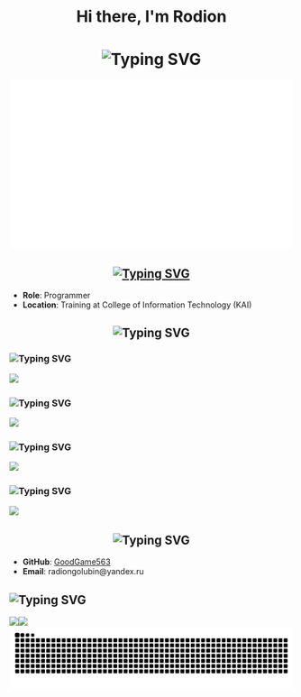 <h1 align="center">Hi there, I'm Rodion</h1>
<h1 align="center"><img align="center" src="https://readme-typing-svg.herokuapp.com?font=Stalinist+One&duration=4000&pause=1000&color=E60000&center=true&vCenter=true&width=435&lines=Wake+the+f***+Up+Samurai;+we+have+a+city+to+burn" alt="Typing SVG" /></h1>
<p><img src="https://github.com/GoodGame563/GoodGame563/blob/main/Thumbnails-11.png" alt="Arasaka Logo"></p>

<h2 align="center"><a href="https://git.io/typing-svg"><img src="https://readme-typing-svg.herokuapp.com?font=Silkscreen&duration=4000&pause=1000&color=12E60F&center=true&vCenter=true&multiline=true&width=467&lines=About+Me" alt="Typing SVG" /></a></h2>
<ul>
<li><strong>Role</strong>: Programmer</li>
<li><strong>Location</strong>: Training at College of Information Technology (KAI)</li>
</ul>

<h2 align="center"><img src="https://readme-typing-svg.herokuapp.com?font=Chakra+Petch&duration=4000&pause=1000&color=12E60F&center=false&vCenter=true&multiline=true&width=402&lines=Technologies" alt="Typing SVG" /></h2>
<h3><img src="https://readme-typing-svg.herokuapp.com?font=Zen+Dots&duration=4000&pause=1000&color=E1E616&multiline=true&repeat=false&width=462&lines=Cyberware+-+Programming+Interfaces" alt="Typing SVG" /></h3>
<p align="left">
  <a href="https://skillicons.dev">
    <img src="https://skillicons.dev/icons?i=rust,py,cs,go,js&theme=dark" />
  </a>
</p>
<h3><img src="https://readme-typing-svg.herokuapp.com?font=Zen+Dots&duration=4000&pause=1000&color=E1E616&multiline=true&repeat=false&width=462&lines=Netrunning+Gear+-+Data+Systems" alt="Typing SVG" /></h3>
<p align="left">
  <a href="https://skillicons.dev">
    <img src="https://skillicons.dev/icons?i=postgres,mongodb,rabbitmq,kafka&theme=dark" />
  </a>
</p>
<h3><img src="https://readme-typing-svg.herokuapp.com?font=Zen+Dots&duration=4000&pause=1000&color=E1E616&multiline=true&repeat=false&width=462&lines=Fixer+Tools+-+Deployment+Arsenal" alt="Typing SVG" /></h3>
<p align="left">
  <a href="https://skillicons.dev">
    <img src="https://skillicons.dev/icons?i=git,docker,kubernetes,terraform&theme=dark" />
  </a>
</p>
<h3><img src="https://readme-typing-svg.herokuapp.com?font=Zen+Dots&duration=4000&pause=1000&color=E1E616&multiline=true&repeat=false&width=462&lines=Street+Tech+-+System+Utilities" alt="Typing SVG" /></h3>
<p align="left">
  <a href="https://skillicons.dev">
    <img src="https://skillicons.dev/icons?i=linux,windows,bash&theme=dark" />
  </a>
</p>

<h2 align="center"><img src="https://readme-typing-svg.herokuapp.com?font=Silkscreen&duration=4000&pause=1000&color=12E60F&center=false&vCenter=true&multiline=true&width=402&lines=Contacts" alt="Typing SVG" /></h2>
<ul>
<li><strong>GitHub</strong>: <a href="https://github.com/GoodGame563">GoodGame563</a></li>
<li><strong>Email</strong>: radiongolubin@yandex.ru</li>
</ul>
<h2><img src="https://readme-typing-svg.herokuapp.com?font=Chakra+Petch&duration=4000&pause=1000&color=12E60F&multiline=true&repeat=false&width=402&lines=Information" alt="Typing SVG" /></h2>
<img src="http://github-profile-summary-cards.vercel.app/api/cards/repos-per-language?username=GoodGame563&theme=2077" /><img src="http://github-profile-summary-cards.vercel.app/api/cards/most-commit-language?username=GoodGame563&theme=2077" />

<img src="https://raw.githubusercontent.com/GoodGame563/GoodGame563/output/snake.svg" alt="Snake animation" />

